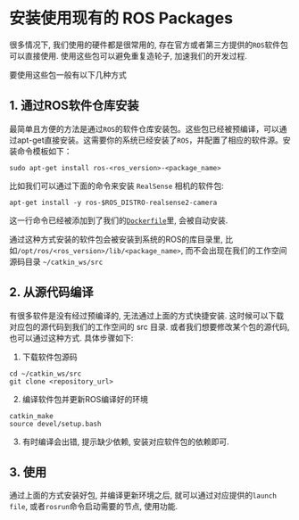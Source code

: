 # 安装使用现有的 ROS Packages

很多情况下, 我们使用的硬件都是很常用的, 存在官方或者第三方提供的`ROS`软件包可以直接使用. 使用这些包可以避免重复造轮子, 加速我们的开发过程.

要使用这些包一般有以下几种方式

## 1. 通过ROS软件仓库安装

最简单且方便的方法是通过`ROS`的软件仓库安装包。这些包已经被预编译，可以通过apt-get直接安装。这需要你的系统已经安装了`ROS`，并配置了相应的软件源。安装命令模板如下：

```bash{.line-numbers}
sudo apt-get install ros-<ros_version>-<package_name>
```

比如我们可以通过下面的命令来安装 `RealSense` 相机的软件包:
```bash{.line-numbers}
apt-get install -y ros-$ROS_DISTRO-realsense2-camera
```
这一行命令已经被添加到了我们的[`Dockerfile`](../../Docker/Dockerfile)里, 会被自动安装. 

通过这种方式安装的软件包会被安装到系统的ROS的库目录里, 比如`/opt/ros/<ros_version>/lib/<package_name>`, 而不会出现在我们的工作空间源码目录 `~/catkin_ws/src`

## 2. 从源代码编译

有很多软件是没有经过预编译的, 无法通过上面的方式快捷安装. 这时候可以下载对应包的源代码到我们的工作空间的 src 目录. 或者我们想要修改某个包的源代码, 也可以通过这种方式. 具体步骤如下:

1. 下载软件包源码
```bash{.line-numbers}
cd ~/catkin_ws/src
git clone <repository_url>
```

2. 编译软件包并更新ROS编译好的环境
```bash{.line-numbers}
catkin_make
source devel/setup.bash
```

3. 有时编译会出错, 提示缺少依赖, 安装对应软件包的依赖即可.

## 3. 使用
通过上面的方式安装好包, 并编译更新环境之后, 就可以通过对应提供的`launch file`, 或者`rosrun`命令启动需要的节点, 使用功能.